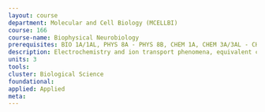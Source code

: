 ```yaml
---
layout: course 
department: Molecular and Cell Biology (MCELLBI)
course: 166
course-name: Biophysical Neurobiology
prerequisites: BIO 1A/1AL, PHYS 8A - PHYS 8B, CHEM 1A, CHEM 3A/3AL - CHEM 3B/3BL
description: Electrochemistry and ion transport phenomena, equivalent circuits, excitability, action potentials, voltage clamp and the Hodgkin-Huxley model. Biophysical properties of ion channels. Statistical and electrophysiological models of synaptic transmission, Quantitative models for dendritic structure and neuronal morphogenesis. Sensory transduction, cellular networks as computational devices, information processing and transfer.
units: 3
tools: 
cluster: Biological Science
foundational: 
applied: Applied
meta: 
---
```

